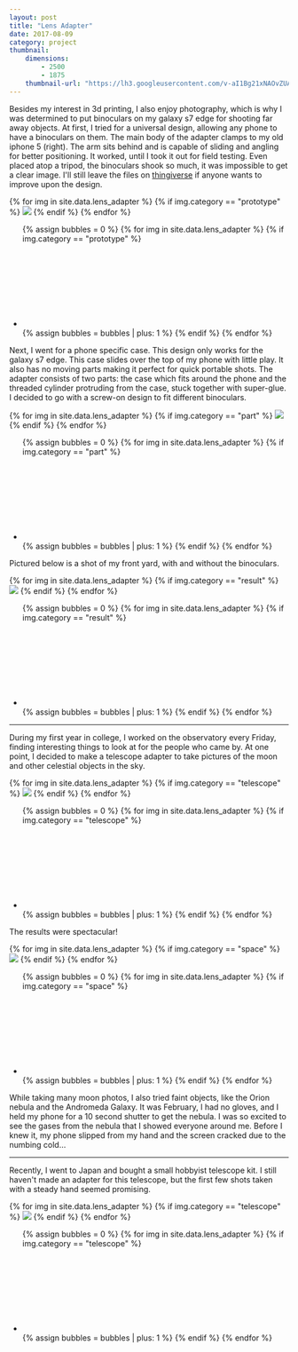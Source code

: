 ```yaml
---
layout: post
title: "Lens Adapter"
date: 2017-08-09
category: project
thumbnail: 
    dimensions: 
        - 2500
        - 1875
    thumbnail-url: "https://lh3.googleusercontent.com/v-aI1Bg21xNAOvZUAk20pUO4S6ul55gRnHkI2c0KiSDu1wWrf-yxHzOuBczNPcw7_ZjqxOgeeuXUkVpy0nSPs47MHp6OqUTdxJdgWgXdpK0HOR7BVEke4NgV6349bv7dAnd9AkopRJQ=w1920-h1080"
---
```


<main>
    <p>
        Besides my interest in 3d printing, I also enjoy photography, which is why I was determined to put binoculars on my galaxy s7 edge for shooting far away objects. At first, I tried for a universal design, allowing any phone to have a binoculars on them. The main body of the adapter clamps to my old iphone 5 (right). The arm sits behind and is capable of sliding and angling for better positioning. It worked, until I took it out for field testing. Even placed atop a tripod, the binoculars shook so much, it was impossible to get a clear image. I'll still leave the files on <a href="https://www.thingiverse.com/thing:2477591" target="_blank">thingiverse</a> if anyone wants to improve upon the design.
    </p>
    <div id="prototype" class="slide-gallery">
        {% for img in site.data.lens_adapter %}
            {% if img.category == "prototype" %}
                <img class="slides" src="{{img.img-url}}">
            {% endif %}
        {% endfor %}
        <ul class="controls">
        {% assign bubbles = 0 %}
            {% for img in site.data.lens_adapter %}
                {% if img.category == "prototype" %}
                    <li class="slide-bubble prototype highlight show" onclick="currentSlide({{bubbles}}, '#prototype')" onmouseover="currentSlide({{bubbles}}, '#prototype')">
                        <svg><circle/></svg> 
                    </li>
                    {% assign bubbles = bubbles | plus: 1 %}
                {% endif %}
            {% endfor %}
        </ul>
    </div>
    <div>
        <p> Next, I went for a phone specific case. This design only works for the galaxy s7 edge. This case slides over the top of my phone with little play. It also has no moving parts making it perfect for quick portable shots. The adapter consists of two parts: the case which fits around the phone and the threaded cylinder protruding from the case, stuck together with super-glue. I decided to go with a screw-on design to fit different binoculars. 
        </p>
        <div id="part" class="slide-gallery">
            {% for img in site.data.lens_adapter %}
                {% if img.category == "part" %}
                    <img class="slides" src="{{img.img-url}}">
                {% endif %}
            {% endfor %}
            <ul class="controls">
            {% assign bubbles = 0 %}
                {% for img in site.data.lens_adapter %}
                    {% if img.category == "part" %}
                        <li class="slide-bubble part highlight show" onclick="currentSlide({{bubbles}}, '#part')" onmouseover="currentSlide({{bubbles}}, '#part')">
                            <svg><circle/></svg> 
                        </li>
                        {% assign bubbles = bubbles | plus: 1 %}
                    {% endif %}
                {% endfor %}
            </ul>
        </div>
    </div>
    <div>
        <p>Pictured below is a shot of my front yard, with and without the binoculars.</p>
        <div id="result" class="slide-gallery">
            {% for img in site.data.lens_adapter %}
                {% if img.category == "result" %}
                    <img class="slides" src="{{img.img-url}}">
                {% endif %}
            {% endfor %}
            <ul class="controls">
            {% assign bubbles = 0 %}
                {% for img in site.data.lens_adapter %}
                    {% if img.category == "result" %}
                        <li class="slide-bubble result highlight show" onclick="currentSlide({{bubbles}}, '#result')" onmouseover="currentSlide({{bubbles}}, '#result')">
                            <svg><circle/></svg> 
                        </li>
                        {% assign bubbles = bubbles | plus: 1 %}
                    {% endif %}
                {% endfor %}
            </ul>
        </div>
    <hr>
    <div>
        <p>During my first year in college, I worked on the observatory every Friday, finding interesting things to look at for the people who came by. At one point, I decided to make a telescope adapter to take pictures of the moon and other celestial objects in the sky.</p>
        <div id="telescope" class="slide-gallery">
            {% for img in site.data.lens_adapter %}
                {% if img.category == "telescope" %}
                    <img class="slides" src="{{img.img-url}}">
                {% endif %}
            {% endfor %}
            <ul class="controls">
            {% assign bubbles = 0 %}
                {% for img in site.data.lens_adapter %}
                    {% if img.category == "telescope" %}
                        <li class="slide-bubble telescope highlight show" onclick="currentSlide({{bubbles}}, '#telescope')" onmouseover="currentSlide({{bubbles}}, '#telescope')">
                            <svg><circle/></svg> 
                        </li>
                        {% assign bubbles = bubbles | plus: 1 %}
                    {% endif %}
                {% endfor %}
            </ul>
        </div>
        <p>The results were spectacular!</p>
        <div id="space" class="slide-gallery">
            {% for img in site.data.lens_adapter %}
                {% if img.category == "space" %}
                    <img class="slides" src="{{img.img-url}}">
                {% endif %}
            {% endfor %}
            <ul class="controls">
            {% assign bubbles = 0 %}
                {% for img in site.data.lens_adapter %}
                    {% if img.category == "space" %}
                        <li class="slide-bubble space highlight show" onclick="currentSlide({{bubbles}}, '#space')" onmouseover="currentSlide({{bubbles}}, '#space')">
                            <svg><circle/></svg> 
                        </li>
                        {% assign bubbles = bubbles | plus: 1 %}
                    {% endif %}
                {% endfor %}
            </ul>
        </div>
        <p>While taking many moon photos, I also tried faint objects, like the Orion nebula and the Andromeda Galaxy. It was February, I had no gloves, and I held my phone for a 10 second shutter to get the nebula. I was so excited to see the gases from the nebula that I showed everyone around me. Before I knew it, my phone slipped from my hand and the screen cracked due to the numbing cold...</p>
    </div>
    <hr>
    <div>
        <p>Recently, I went to Japan and bought a small hobbyist telescope kit. I still haven't made an adapter for this telescope, but the first few shots taken with a steady hand seemed promising.</p>
        <div id="telescope" class="slide-gallery">
            {% for img in site.data.lens_adapter %}
                {% if img.category == "telescope" %}
                    <img class="slides" src="{{img.img-url}}">
                {% endif %}
            {% endfor %}
            <ul class="controls">
            {% assign bubbles = 0 %}
                {% for img in site.data.lens_adapter %}
                    {% if img.category == "telescope" %}
                        <li class="slide-bubble telescope highlight show" onclick="currentSlide({{bubbles}}, '#telescope')" onmouseover="currentSlide({{bubbles}}, '#telescope')">
                            <svg><circle/></svg> 
                        </li>
                        {% assign bubbles = bubbles | plus: 1 %}
                    {% endif %}
                {% endfor %}
            </ul>
        </div>
    </div>
    </div>